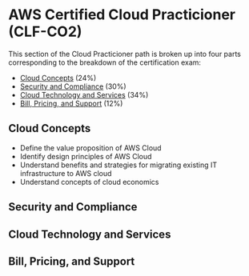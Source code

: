 # AWS Certified Cloud Practicioner (CLF-CO2)
This section of the Cloud Practicioner path is broken up into four parts corresponding to the breakdown of the certification exam:
- [Cloud Concepts]() (24%)
- [Security and Compliance]() (30%)
- [Cloud Technology and Services]() (34%)
- [Bill, Pricing, and Support]() (12%)

## Cloud Concepts
- Define the value proposition of AWS Cloud
- Identify design principles of AWS Cloud
- Understand benefits and strategies for migrating existing IT infrastructure to AWS cloud
- Understand concepts of cloud economics

## Security and Compliance

## Cloud Technology and Services

## Bill, Pricing, and Support